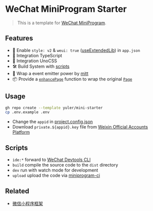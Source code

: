 # WeChat MiniProgram Starter

> This is a template for [WeChat MiniProgram](https://developers.weixin.qq.com/miniprogram/dev/framework/).

## Features

- 🚀 Enable `style: v2` & `weui: true` ([useExtendedLib](https://developers.weixin.qq.com/miniprogram/dev/reference/configuration/app.html#useExtendedLib)) in `app.json`
- 💪 Integration TypeScript
- 🎨 Integration UnoCSS
- 🛠️ Build System with [scripts](./scripts/)
- 📣 Wrap a event emitter power by [mitt](https://github.com/developit/mitt)
- 📦 Provide a [`enhancePage`](./src/enhance-page.ts) function to wrap the original [`Page`](https://developers.weixin.qq.com/miniprogram/dev/reference/api/Page.html)

## Usage

```bash
gh repo create --template yuler/mini-starter
cp .env.example .env
```

- Change the `appid` in [project.config.json](./project.config.json)
- Download `private.${appid}.key` file from [Weixin Official Accounts Platform](https://mp.weixin.qq.com/wxamp/devprofile/get_profile)

## Scripts

- `ide:*` forward to [WeChat Devtools CLI](https://developers.weixin.qq.com/miniprogram/dev/devtools/cli.html)
- `build` compile the source code to the `dist` directory
- `dev` run with watch mode for development
- `upload` upload the code via [miniprogram-ci](https://www.npmjs.com/package/miniprogram-ci)

## Related

- [微信小程序框架](https://developers.weixin.qq.com/miniprogram/dev/framework)
